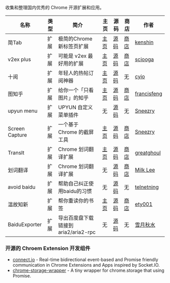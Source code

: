 收集和整理国内优秀的 Chrome 开源扩展和应用。

名称 | 类型 | 简介 | 主页 | 源码 | 商店 | 作者
---- | ---- | ---- | ---- | ---- | ---- | ----
简Tab | 扩展 | 极简的Chrome新标签页扩展 | [主页](http://ksria.com/simptab/) | [源码](https://github.com/kenshin/simptab) | [商店](https://chrome.google.com/webstore/detail/simptab-new-tab/kbgmbmkhepchmmcnbdbclpkpegbgikjc?hl=zh-CN) | [kenshin]
v2ex plus | 扩展 | 可能是 v2ex 最好用的扩展 | [主页](http://www.v2ex.com/t/198074) | [源码](https://github.com/sciooga/v2ex-plus) | [商店](https://chrome.google.com/webstore/detail/v2ex-plus/limfkkkgjbcfmfhkclkohdhddfngakhb) | [sciooga]
十阅 | 扩展 | 年轻人的热帖订阅神器 | [主页](https://v2ex.com/t/227208) | [源码](https://github.com/cyio/ReadX) | 无 | [cyio]
图知乎 | 扩展 | 给你一个「只看图片」的知乎 | [主页](https://v2ex.com/t/229349) | [源码](https://github.com/francisfeng/ZhihuViewer-ChromeExtension) | [商店](https://chrome.google.com/webstore/detail/%E5%9B%BE%E7%9F%A5%E4%B9%8E/knnogmobaefclhjlhniihmhagelphjkf) | [francisfeng]
upyun menu | 扩展 | UPYUN 自定义菜单插件 | 无 | [源码](https://github.com/Sneezry/upyun-custom-menu-plugin) | 无 | [Sneezry]
Screen Capture | 扩展 | 一个基于 Chrome 的截屏工具 | [主页](https://v2ex.com/t/236471) | [源码](https://github.com/Sneezry/Screen-Capture) | [商店](https://chrome.google.com/webstore/detail/screen-capture/fkmlhmfcignnfagdkfbdmfgidliknkhh) | [Sneezry]
TransIt | 扩展 | Chrome 划词翻译扩展 | [主页](http://gdgxian.org/crx-transit/) | [源码](https://github.com/GDG-Xian/crx-transit) | [商店](https://chrome.google.com/webstore/detail/transit/pfjipfdmbpbkcadkdpmacdcefoohagdc) | [greatghoul]
划词翻译 | 扩展 | Chrome 划词翻译扩展 | 无 | [源码](https://github.com/lmk123/crx-selection-translate) | [商店](https://chrome.google.com/webstore/detail/%E5%88%92%E8%AF%8D%E7%BF%BB%E8%AF%91/ikhdkkncnoglghljlkmcimlnlhkeamad) | [Milk Lee]
avoid baidu | 扩展 | 帮助自己纠正使用baidu的习惯 | 无 | [源码](https://github.com/telnetning/avoid_baidu) | 无 | [telnetning]
温故知新 | 扩展 | 帮你重读你的书签 | [主页](http://bm.to0l.cn/) | [源码](https://github.com/ety001/bookmark-extension) | [商店](https://chrome.google.com/webstore/detail/review-bookmarks/oacajkekkegmjcnccaeijghfodogjnom) | [ety001]
BaiduExporter | 扩展 | 导出百度盘下载链接到 aria2/aria2-rpc | 无 | [源码](https://github.com/acgotaku/BaiduExporter) | 无 | [雪月秋水]

### 开源的 Chroem Extension 开发组件

 * [connect.io](https://github.com/lmk123/connect.io) - Real-time bidirectional event-based and Promise friendly communication in Chrome Extensions and Apps inspired by Socket.IO.
 * [chrome-storage-wrapper](https://github.com/lmk123/chrome-storage-wrapper) - A tiny wrapper for chrome.storage that using Promise.


[sciooga]: https://github.com/sciooga
[cyio]: https://github.com/cyio
[francisfeng]: https://github.com/francisfeng
[Sneezry]: https://github.com/Sneezry
[greatghoul]: https://github.com/greatghoul
[Milk Lee]: http://www.limingkai.cn/
[kenshin]: https://github.com/Kenshin
[telnetning]: https://github.com/telnetning
[ety001]: https://github.com/ety001
[雪月秋水]: https://github.com/acgotaku
